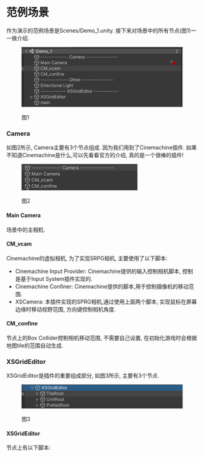 # 范例场景

作为演示的范例场景是Scenes/Demo\_1.unity. 接下来对场景中的所有节点(图1)一一做介绍.

<figure><img src="../.gitbook/assets/image (2).png" alt=""><figcaption><p> 图1</p></figcaption></figure>



### Camera

如图2所示, Camera主要有3个节点组成. 因为我们用到了Cinemachine插件. 如果不知道Cinemachine是什么,可以先看看官方的介绍, 真的是一个很棒的插件!

<figure><img src="../.gitbook/assets/image (4).png" alt=""><figcaption><p>图2</p></figcaption></figure>

#### Main Camera

场景中的主相机.

#### CM\_vcam

Cinemachine的虚拟相机, 为了实现SRPG相机, 主要使用了以下脚本:

* Cinemachine Input Provider: Cinemachine提供的输入控制相机脚本, 控制是基于Input System插件实现的.
* Cinemachine Confiner: Cinemachine提供的脚本,用于控制摄像机的移动范围.
* XSCamera: 本插件实现的SPRG相机,通过使用上面两个脚本, 实现鼠标在屏幕边缘时移动视野范围, 方向键控制相机角度.

#### CM\_confine

节点上的Box Collider控制相机移动范围, 不需要自己设置, 在初始化游戏时会根据地图tile的范围自动生成.



### XSGridEditor

XSGridEditor是插件的重要组成部分, 如图3所示, 主要有3个节点.

<figure><img src="../.gitbook/assets/image (5).png" alt=""><figcaption><p>图3</p></figcaption></figure>

#### XSGridEditor

节点上有以下脚本:
